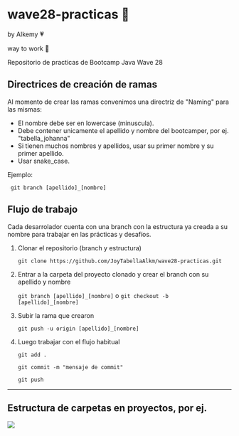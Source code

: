 # wave28-practicas 🚀

by Alkemy 💗

way to work 🎯

Repositorio de practicas de Bootcamp Java Wave 28

## Directrices de creación de ramas

Al momento de crear las ramas convenimos una directriz de "Naming" para las mismas:

* El nombre debe ser en lowercase (minuscula).
* Debe contener unicamente el apellido y nombre del bootcamper, por ej. "tabella_johanna"
* Si tienen muchos nombres y apellidos, usar su primer nombre y su primer apellido.
* Usar snake_case.

Ejemplo:

```
 git branch [apellido]_[nombre]
```

## Flujo de trabajo

Cada desarrolador cuenta con una branch con la estructura ya creada a su nombre para trabajar en las prácticas y
desafíos.

1. Clonar el repositorio (branch y estructura)

   `git clone https://github.com/JoyTabellaAlkm/wave28-practicas.git`

2. Entrar a la carpeta del proyecto clonado y crear el branch con su apellido y nombre

   `git branch [apellido]_[nombre]`
   o
   `git checkout -b [apellido]_[nombre]`

3. Subir la rama que crearon

   `git push -u origin [apellido]_[nombre]`

4. Luego trabajar con el flujo habitual

   `git add .`

   `git commit -m "mensaje de commit"`

   `git push`

-----------

## Estructura de carpetas en proyectos, por ej.

![](https://res.cloudinary.com/dgt2h7onu/image/upload/v1684190033/folder_structure_ibfbv5.png)
